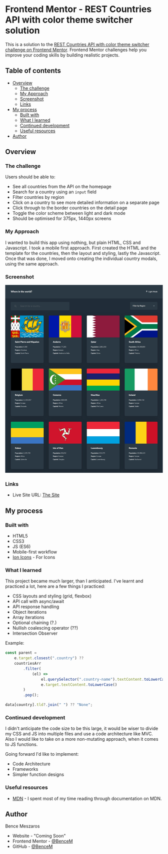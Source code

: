 # Frontend Mentor - REST Countries API with color theme switcher solution

This is a solution to the [REST Countries API with color theme switcher challenge on Frontend Mentor](https://www.frontendmentor.io/challenges/rest-countries-api-with-color-theme-switcher-5cacc469fec04111f7b848ca). Frontend Mentor challenges help you improve your coding skills by building realistic projects.

## Table of contents

- [Overview](#overview)
  - [The challenge](#the-challenge)
  - [My Approach](#my-approach)
  - [Screenshot](#screenshot)
  - [Links](#links)
- [My process](#my-process)
  - [Built with](#built-with)
  - [What I learned](#what-i-learned)
  - [Continued development](#continued-development)
  - [Useful resources](#useful-resources)
- [Author](#author)

## Overview

### The challenge

Users should be able to:

- See all countries from the API on the homepage
- Search for a country using an `input` field
- Filter countries by region
- Click on a country to see more detailed information on a separate page
- Click through to the border countries on the detail page
- Toggle the color scheme between light and dark mode
- Should be optimised for 375px, 1440px screens

### My Approach

I wanted to build this app using nothing, but plain HTML, CSS and Javascript. I took a mobile first approach. First created the HTML and the template for the countries, then the layout and styling, lastly the Javascript. Once that was done, I moved onto creating the individual country modals, using the same approach.

### Screenshot

<p>
  <img src="./pics/Ld.jpeg" width="600" height="600"/>

</p>

### Links

- Live Site URL: [The Site](https://bence-restcountriesapi.netlify.app/)

## My process

### Built with

- HTML5
- CSS3
- JS (ES6)
- Mobile-first workflow
- [Ion Icons](https://ionic.io/ionicons) - For Icons

### What I learned

This project became much larger, than I anticipated. I've learnt and practiced a lot, here are a few things I practiced:

- CSS layouts and styling (grid, flexbox)
- API call with async/await
- API response handling
- Object iterations
- Array iterations
- Optional chaining (?.)
- Nullish coalescing operator (??)
- Intersection Observer

Example:

```js
const parent =
	e.target.closest(".country") ??
	countriesArr
		.filter(
			(el) =>
				el.querySelector(".country-name").textContent.toLowerCase() ===
				e.target.textContent.toLowerCase()
		)
		.pop();
```

```js
data[country].tld?.join(" ") ?? "None";
```

### Continued development

I didn't anticipate the code size to be this large, it would be wiser to divide my CSS and JS into multiple files and use a code architecture like MVC.
Also I would like to take on a more non-mutating approach, when it comes to JS functions.

Going forward I'd like to implement:

- Code Architecture
- Frameworks
- Simpler function designs

### Useful resources

- [MDN](https://developer.mozilla.org/en-US/) - I spent most of my time reading through documentation on MDN.

## Author

Bence Meszaros

- Website - "Coming Soon"
- Frontend Mentor - [@BenceM](https://www.frontendmentor.io/profile/BenceM)
- GitHub - [@BenceM](https://github.com/BenceM)
